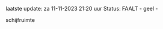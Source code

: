 laatste update: 
za 11-11-2023 21:20   uur 
Status: FAALT - geel - 
<div class="service Y">schijfruimte</div>